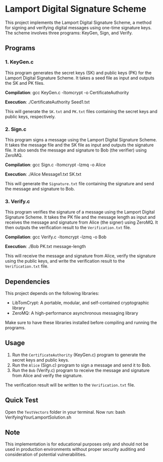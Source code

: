 # Lamport Digital Signature Scheme

This project implements the Lamport Digital Signature Scheme, a method for signing and verifying digital messages using one-time signature keys. The scheme involves three programs: KeyGen, Sign, and Verify.

## Programs

### 1. KeyGen.c

This program generates the secret keys (SK) and public keys (PK) for the Lamport Digital Signature Scheme. It takes a seed file as input and outputs the SK and PK files.

**Compilation**:
gcc KeyGen.c -ltomcrypt -o CertificateAuthority

**Execution**:
./CertificateAuthority Seed1.txt

This will generate the `SK.txt` and `PK.txt` files containing the secret keys and public keys, respectively.

### 2. Sign.c

This program signs a message using the Lamport Digital Signature Scheme. It takes the message file and the SK file as input and outputs the signature file. It also sends the message and signature to Bob (the verifier) using ZeroMQ.

**Compilation**:
gcc Sign.c -ltomcrypt -lzmq -o Alice

**Execution**:
./Alice Message1.txt SK.txt

This will generate the `Signature.txt` file containing the signature and send the message and signature to Bob.

### 3. Verify.c

This program verifies the signature of a message using the Lamport Digital Signature Scheme. It takes the PK file and the message length as input and receives the message and signature from Alice (the signer) using ZeroMQ. It then outputs the verification result to the `Verification.txt` file.

**Compilation**:
gcc Verify.c -ltomcrypt -lzmq -o Bob

**Execution**:
./Bob PK.txt message-length

This will receive the message and signature from Alice, verify the signature using the public keys, and write the verification result to the `Verification.txt` file.

## Dependencies

This project depends on the following libraries:

- LibTomCrypt: A portable, modular, and self-contained cryptographic library
- ZeroMQ: A high-performance asynchronous messaging library

Make sure to have these libraries installed before compiling and running the programs.

## Usage

1. Run the `CertificateAuthority` (KeyGen.c) program to generate the secret keys and public keys.
2. Run the `Alice` (Sign.c) program to sign a message and send it to Bob.
3. Run the `Bob` (Verify.c) program to receive the message and signature from Alice and verify the signature.

The verification result will be written to the `Verification.txt` file.

## Quick Test
Open the `TestVectors` folder in your terminal. Now run:
bash VerifyingYourLamportSolution.sh

## Note

This implementation is for educational purposes only and should not be used in production environments without proper security auditing and consideration of potential vulnerabilities.